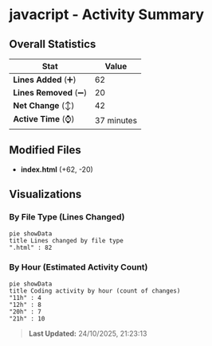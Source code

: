 # javacript - Activity Summary 

## Overall Statistics

| Stat                   | Value                                                             |
| ---------------------- | ----------------------------------------------------------------- |
| **Lines Added** (➕)   | 62                                          |
| **Lines Removed** (➖) | 20                                        |
| **Net Change** (↕)    | 42                |
| **Active Time** (⌚)   | 37 minutes |


## Modified Files
- **index.html** (+62, -20)

## Visualizations

### By File Type (Lines Changed)

```mermaid
pie showData
title Lines changed by file type
".html" : 82
```

### By Hour (Estimated Activity Count)

```mermaid
pie showData
title Coding activity by hour (count of changes)
"11h" : 4
"12h" : 8
"20h" : 7
"21h" : 10
```


> **Last Updated:** 24/10/2025, 21:23:13